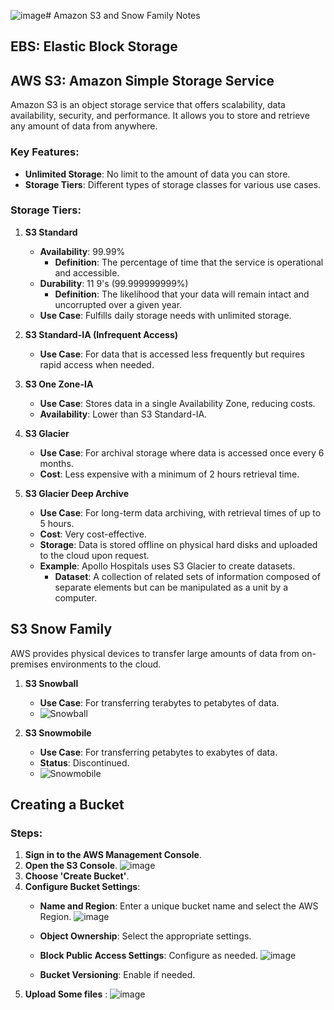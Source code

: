 ![image](https://github.com/karthikeya03/Drive-Ready/assets/120096427/43554ea9-49ea-4b35-a882-f177d4e94347)# Amazon S3 and Snow Family Notes

## EBS: Elastic Block Storage

## AWS S3: Amazon Simple Storage Service
Amazon S3 is an object storage service that offers scalability, data availability, security, and performance. It allows you to store and retrieve any amount of data from anywhere.

### Key Features:
- **Unlimited Storage**: No limit to the amount of data you can store.
- **Storage Tiers**: Different types of storage classes for various use cases.

### Storage Tiers:
1. **S3 Standard**
   - **Availability**: 99.99%
     - **Definition**: The percentage of time that the service is operational and accessible.
   - **Durability**: 11 9's (99.999999999%) 
     - **Definition**: The likelihood that your data will remain intact and uncorrupted over a given year.
   - **Use Case**: Fulfills daily storage needs with unlimited storage.

2. **S3 Standard-IA (Infrequent Access)**
   - **Use Case**: For data that is accessed less frequently but requires rapid access when needed.

3. **S3 One Zone-IA**
   - **Use Case**: Stores data in a single Availability Zone, reducing costs.
   - **Availability**: Lower than S3 Standard-IA.

4. **S3 Glacier**
   - **Use Case**: For archival storage where data is accessed once every 6 months.
   - **Cost**: Less expensive with a minimum of 2 hours retrieval time.

5. **S3 Glacier Deep Archive**
   - **Use Case**: For long-term data archiving, with retrieval times of up to 5 hours.
   - **Cost**: Very cost-effective.
   - **Storage**: Data is stored offline on physical hard disks and uploaded to the cloud upon request.
   - **Example**: Apollo Hospitals uses S3 Glacier to create datasets.
     - **Dataset**: A collection of related sets of information composed of separate elements but can be manipulated as a unit by a computer.

## S3 Snow Family
AWS provides physical devices to transfer large amounts of data from on-premises environments to the cloud.

1. **S3 Snowball**
   - **Use Case**: For transferring terabytes to petabytes of data.
   - ![Snowball](https://github.com/karthikeya03/Drive-Ready/assets/120096427/e8928289-6867-4c05-b105-a02082082847)

2. **S3 Snowmobile**
   - **Use Case**: For transferring petabytes to exabytes of data.
   - **Status**: Discontinued.
   - ![Snowmobile](https://github.com/karthikeya03/Drive-Ready/assets/120096427/8bfe25f5-bfac-4b0a-b7fe-f4ae8f48459e)

## Creating a Bucket

### Steps:
1. **Sign in to the AWS Management Console**.
2. **Open the S3 Console**.
   ![image](https://github.com/karthikeya03/Drive-Ready/assets/120096427/28b4523a-716c-4c5f-b859-0edee4e586c8)
3. **Choose 'Create Bucket'**.
4. **Configure Bucket Settings**:
   - **Name and Region**: Enter a unique bucket name and select the AWS Region.
    ![image](https://github.com/karthikeya03/Drive-Ready/assets/120096427/2c7af4bd-bc95-4926-916a-29b1241176ef)

   - **Object Ownership**: Select the appropriate settings.
   - **Block Public Access Settings**: Configure as needed.
     ![image](https://github.com/karthikeya03/Drive-Ready/assets/120096427/1f99f695-9b0d-4029-a242-fdbb1ec68e2e)
   - **Bucket Versioning**: Enable if needed.
5. **Upload Some files** :
![image](https://github.com/karthikeya03/Drive-Ready/assets/120096427/485292f7-d387-42e4-96fa-d60b94264293)
